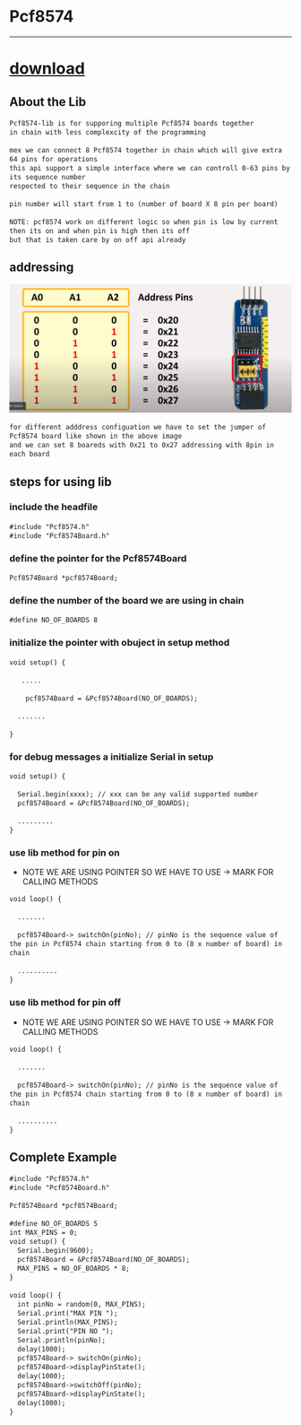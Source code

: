# Pcf8574

---

# <a href="https://github.com/adarshkumarsingh83/Pcf8574-lib/archive/main.zip">download</a>

## About the Lib
```
Pcf8574-lib is for supporing multiple Pcf8574 boards together 
in chain with less complexcity of the programming 

mex we can connect 8 Pcf8574 together in chain which will give extra 64 pins for operations 
this api support a simple interface where we can controll 0-63 pins by its sequence number 
respected to their sequence in the chain 

pin number will start from 1 to (number of board X 8 pin per board)

NOTE: pcf8574 work on different logic so when pin is low by current then its on and when pin is high then its off 
but that is taken care by on off api already 

``` 

## addressing 
![img](/image/PCF8574-ADDRESS-CONFIG.png)
```
for different adddress configuation we have to set the jumper of Pcf8574 board like shown in the above image 
and we can set 8 boareds with 0x21 to 0x27 addressing with 8pin in each board
```

## steps for using lib

### include the headfile 
```
#include "Pcf8574.h"
#include "Pcf8574Board.h"
```


### define the pointer for the Pcf8574Board
```
Pcf8574Board *pcf8574Board;
```

### define the number of the board we are using in chain 
```
#define NO_OF_BOARDS 8
```

### initialize the pointer with obuject in setup method 
```
void setup() {
  
   .....

    pcf8574Board = &Pcf8574Board(NO_OF_BOARDS);
  
  .......

}

```

### for debug messages a initialize Serial in setup 


```
void setup() {
  
  Serial.begin(xxxx); // xxx can be any valid supported number 
  pcf8574Board = &Pcf8574Board(NO_OF_BOARDS);

  .........
}

```

### use lib method for pin on 
* NOTE WE ARE USING POINTER SO WE HAVE TO USE -> MARK FOR CALLING METHODS 
```
void loop() {
  
  .......

  pcf8574Board-> switchOn(pinNo); // pinNo is the sequence value of the pin in Pcf8574 chain starting from 0 to (8 x number of board) in chain 
  
  ..........
}

```

### use lib method for pin off

* NOTE WE ARE USING POINTER SO WE HAVE TO USE -> MARK FOR CALLING METHODS 

```
void loop() {
  
  .......

  pcf8574Board-> switchOn(pinNo); // pinNo is the sequence value of the pin in Pcf8574 chain starting from 0 to (8 x number of board) in chain 
  
  ..........
}
```


## Complete Example 
```
#include "Pcf8574.h"
#include "Pcf8574Board.h"

Pcf8574Board *pcf8574Board;

#define NO_OF_BOARDS 5
int MAX_PINS = 0;
void setup() {
  Serial.begin(9600);
  pcf8574Board = &Pcf8574Board(NO_OF_BOARDS);
  MAX_PINS = NO_OF_BOARDS * 8;
}

void loop() {
  int pinNo = random(0, MAX_PINS);
  Serial.print("MAX PIN ");
  Serial.println(MAX_PINS);
  Serial.print("PIN NO ");
  Serial.println(pinNo);
  delay(1000);
  pcf8574Board-> switchOn(pinNo);
  pcf8574Board->displayPinState();
  delay(1000);
  pcf8574Board->switchOff(pinNo);
  pcf8574Board->displayPinState();
  delay(1000);
}

```

